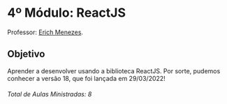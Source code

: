 # 4º Módulo: ReactJS  
Professor: [Erich Menezes](https://github.com/menezee).  

## Objetivo  
Aprender a desenvolver usando a biblioteca ReactJS. Por sorte, pudemos conhecer a versão 18, que foi lançada em 29/03/2022!  

###### Total de Aulas Ministradas: 8  
 